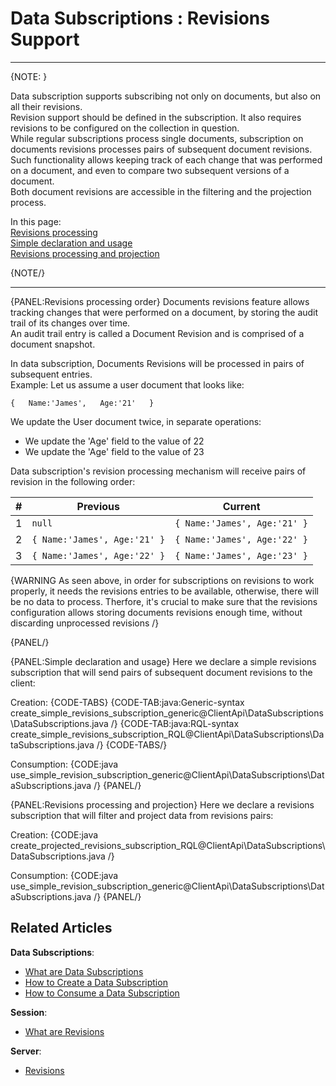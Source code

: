 ﻿# Data Subscriptions : Revisions Support

---

{NOTE: }

Data subscription supports subscribing not only on documents, but also on all their revisions.  
Revision support should be defined in the subscription. It also requires revisions to be configured on the collection in question.  
While regular subscriptions process single documents, subscription on documents revisions processes pairs of subsequent document revisions.  
Such functionality allows keeping track of each change that was performed on a document, and even to compare two subsequent versions of a document.  
Both document revisions are accessible in the filtering and the projection process.

In this page:  
[Revisions processing](../../../client-api/data-subscriptions/advanced-topics/subscription-with-revisioning#revisions-processing-order)  
[Simple declaration and usage](../../../client-api/data-subscriptions/advanced-topics/subscription-with-revisioning#simple-declaration-and-usage)   
[Revisions processing and projection](../../../client-api/data-subscriptions/advanced-topics/subscription-with-revisioning#revisions-processing-and-projection)  

{NOTE/}

---

{PANEL:Revisions processing order}
Documents revisions feature allows tracking changes that were performed on a document, by storing the audit trail of its changes over time.  
An audit trail entry is called a Document Revision and is comprised of a document snapshot.  

In data subscription, Documents Revisions will be processed in pairs of subsequent entries.  
Example: 
Let us assume a user document that looks like:  

`{  
    Name:'James',  
    Age:'21'  
}`  

We update the User document twice, in separate operations:  
* We update the 'Age' field to the value of 22  
* We update the 'Age' field to the value of 23  

Data subscription's revision processing mechanism will receive pairs of revision in the following order:  


| # | Previous | Current  |
|---|---|-----| 
| 1 | `null` | `{ Name:'James', Age:'21' }`  |
| 2 | `{ Name:'James', Age:'21' }` | `{ Name:'James', Age:'22' }` |
| 3 | `{ Name:'James', Age:'22' }` | `{ Name:'James', Age:'23' }` |
 

{WARNING As seen above, in order for subscriptions on revisions to work properly, it needs the revisions entries to be available, otherwise, there will be no data to process. Therfore, it's crucial to make sure that the revisions configuration allows storing documents revisions enough time, without discarding unprocessed revisions /}

{PANEL/}

{PANEL:Simple declaration and usage}
Here we declare a simple revisions subscription that will send pairs of subsequent document revisions to the client:

Creation:
{CODE-TABS}
{CODE-TAB:java:Generic-syntax create_simple_revisions_subscription_generic@ClientApi\DataSubscriptions\DataSubscriptions.java /}
{CODE-TAB:java:RQL-syntax create_simple_revisions_subscription_RQL@ClientApi\DataSubscriptions\DataSubscriptions.java /}
{CODE-TABS/}

Consumption:
{CODE:java use_simple_revision_subscription_generic@ClientApi\DataSubscriptions\DataSubscriptions.java /}
{PANEL/}

{PANEL:Revisions processing and projection}
Here we declare a revisions subscription that will filter and project data from revisions pairs:

Creation:
{CODE:java create_projected_revisions_subscription_RQL@ClientApi\DataSubscriptions\DataSubscriptions.java /}

Consumption:
{CODE:java use_simple_revision_subscription_generic@ClientApi\DataSubscriptions\DataSubscriptions.java /}
{PANEL/}

## Related Articles

**Data Subscriptions**:

- [What are Data Subscriptions](../../../client-api/data-subscriptions/what-are-data-subscriptions)
- [How to Create a Data Subscription](../../../client-api/data-subscriptions/creation/how-to-create-data-subscription)
- [How to Consume a Data Subscription](../../../client-api/data-subscriptions/consumption/how-to-consume-data-subscription)

**Session**:

- [What are Revisions](../../../client-api/session/revisions/what-are-revisions)

**Server**:

- [Revisions](../../../server/extensions/revisions)
